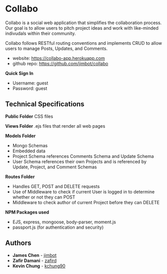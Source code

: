# Collabo  

Collabo is a social web application that simplifies the collaboration process. Our goal is to allow users to pitch project ideas and work with like-minded indivudals within their community.

Collabo follows RESTful routing conventions and implements CRUD to allow users to manage Posts, Updates, and Comments.

* website: https://collabo-app.herokuapp.com
* github repo: https://github.com/jimbot/collabo

**Quick Sign In**
* Username: guest
* Password: guest

## Technical Specifications

**Public Folder** CSS files  

**Views Folder** .ejs files that render all web pages  

**Models Folder** 
* Mongo Schemas
* Embedded data
* Project Schema references Comments Schema and Update Schema
* User Schema references their own Projects and is referenced by Update, Project, and Comment Schemas

**Routes Folder** 
* Handles GET, POST and DELETE requests  
* Use of Middleware to check if current User is logged in to determine whether or not they can POST
* Middleware to check author of current Project before they can DELETE

**NPM Packages used**
* EJS, express, mongoose, body-parser, moment.js
* passport.js (for authentication and security)

## Authors

* **James Chen** - [jimbot](https://github.com/jimbot)
* **Zafir Damani** - [zafird](https://github.com/zafird)
* **Kevin Chung** - [kchung90](https://github.com/kchung90)
